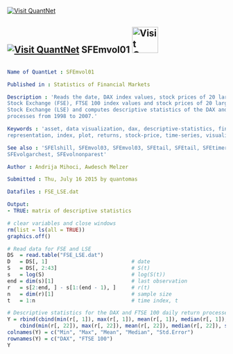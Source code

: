 
[<img src="https://github.com/QuantLet/Styleguide-and-Validation-procedure/blob/master/pictures/banner.png" alt="Visit QuantNet">](http://quantlet.de/index.php?p=info)

## [<img src="https://github.com/QuantLet/Styleguide-and-Validation-procedure/blob/master/pictures/qloqo.png" alt="Visit QuantNet">](http://quantlet.de/) **SFEmvol01** [<img src="https://github.com/QuantLet/Styleguide-and-Validation-procedure/blob/master/pictures/QN2.png" width="60" alt="Visit QuantNet 2.0">](http://quantlet.de/d3/ia)

```yaml

Name of QuantLet : SFEmvol01

Published in : Statistics of Financial Markets

Description : 'Reads the date, DAX index values, stock prices of 20 largest companies at Frankfurt
Stock Exchange (FSE), FTSE 100 index values and stock prices of 20 largest companies at London
Stock Exchange (LSE) and computes descriptive statistics of the DAX and FTSE 100 daily return
processes from 1998 to 2007.'

Keywords : 'asset, data visualization, dax, descriptive-statistics, financial, ftse100, graphical
representation, index, plot, returns, stock-price, time-series, visualization'

See also : 'SFElshill, SFEmvol03, SFEmvol03, SFEtail, SFEtail, SFEtimeret, SFEtimeret,
SFEvolgarchest, SFEvolnonparest'

Author : Andrija Mihoci, Awdesch Melzer

Submitted : Thu, July 16 2015 by quantomas

Datafiles : FSE_LSE.dat

Output: 
- TRUE: matrix of descriptive statistics

```


```r
# clear variables and close windows
rm(list = ls(all = TRUE))
graphics.off()

# Read data for FSE and LSE
DS  = read.table("FSE_LSE.dat")
D   = DS[, 1]                           # date
S   = DS[, 2:43]                        # S(t)
s   = log(S)                            # log(S(t))
end = dim(s)[1]                         # last observation
r   = s[2:end, ] - s[1:(end - 1), ]     # r(t)
n   = dim(r)[1]                         # sample size
t   = 1:n                               # time index, t

# Descriptive statistics for the DAX and FTSE 100 daily return processes
Y = rbind(cbind(min(r[, 1]), max(r[, 1]), mean(r[, 1]), median(r[, 1]), sd(r[, 1]/sqrt(n))), 
    cbind(min(r[, 22]), max(r[, 22]), mean(r[, 22]), median(r[, 22]), sd(r[, 22]/sqrt(n))))
colnames(Y) = c("Min", "Max", "Mean", "Median", "Std.Error")
rownames(Y) = c("DAX", "FTSE 100")
Y
```
